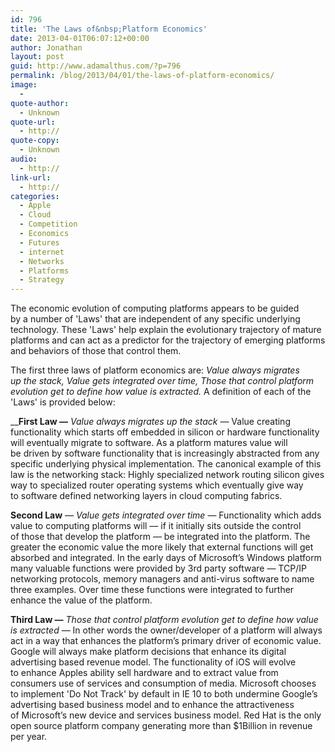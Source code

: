 ```yaml
---
id: 796
title: 'The Laws of&nbsp;Platform Economics'
date: 2013-04-01T06:07:12+00:00
author: Jonathan
layout: post
guid: http://www.adamalthus.com/?p=796
permalink: /blog/2013/04/01/the-laws-of-platform-economics/
image:
  - 
quote-author:
  - Unknown
quote-url:
  - http://
quote-copy:
  - Unknown
audio:
  - http://
link-url:
  - http://
categories:
  - Apple
  - Cloud
  - Competition
  - Economics
  - Futures
  - internet
  - Networks
  - Platforms
  - Strategy
---
```

The economic evolution of&nbsp;computing platforms appears to&nbsp;be&nbsp;guided by&nbsp;a&nbsp;number of 'Laws' that are independent of&nbsp;any specific underlying technology. These 'Laws' help explain the evolutionary trajectory of&nbsp;mature platforms and can act as&nbsp;a&nbsp;predictor for the trajectory of&nbsp;emerging platforms and behaviors of&nbsp;those that control them.

The first three laws of&nbsp;platform economics are: _Value always migrates up&nbsp;the stack, _Value gets integrated over time, _Those that control platform evolution get to&nbsp;define how value is&nbsp;extracted.___ A&nbsp;definition of&nbsp;each of&nbsp;the 'Laws' is&nbsp;provided below: <!--more-->

__**First Law&nbsp;&mdash;** _Value always migrates up&nbsp;the stack_&nbsp;&mdash; Value creating functionality which starts off embedded in&nbsp;silicon or&nbsp;hardware functionality will eventually migrate to&nbsp;software. As&nbsp;a&nbsp;platform matures value will be&nbsp;driven by&nbsp;software functionality that is&nbsp;increasingly abstracted from any specific underlying physical implementation. The canonical example of&nbsp;this law is&nbsp;the networking stack: Highly specialized network routing silicon gives way to&nbsp;specialized router operating systems which eventually give way to&nbsp;software defined networking layers in&nbsp;cloud computing fabrics.

**Second Law** _&mdash;&nbsp;Value gets integrated over time_ &mdash;&nbsp;Functionality which adds value to&nbsp;computing platforms will&nbsp;&mdash; if&nbsp;it&nbsp;initially sits outside the control of&nbsp;those that develop the platform&nbsp;&mdash; be&nbsp;integrated into the platform. The greater the economic value the more likely that external functions will get absorbed and integrated. In&nbsp;the early days of&nbsp;Microsoft&rsquo;s Windows platform many valuable functions were provided by&nbsp;3rd party software&nbsp;&mdash; TCP/IP networking protocols, memory managers and anti-virus software to&nbsp;name three examples. Over time these functions were integrated to&nbsp;further enhance the value of&nbsp;the platform.

**Third Law&nbsp;&mdash;** _Those that control platform evolution get to&nbsp;define how value is&nbsp;extracted&nbsp;&mdash;_ In&nbsp;other words the owner/developer of&nbsp;a&nbsp;platform will always act in&nbsp;a&nbsp;way that enhances the platform&rsquo;s primary driver of&nbsp;economic value. Google will always make platform decisions that enhance its digital advertising based revenue model. The functionality of&nbsp;iOS will evolve to&nbsp;enhance Apples ability sell hardware and to&nbsp;extract value from consumers use of&nbsp;services and consumption of&nbsp;media. Microsoft chooses to&nbsp;implement 'Do Not Track' by&nbsp;default in&nbsp;IE 10 to&nbsp;both undermine Google&rsquo;s advertising based business model and to&nbsp;enhance the attractiveness of&nbsp;Microsoft&rsquo;s new device and services business model. Red Hat is&nbsp;the only open source platform company generating more than $1Billion in&nbsp;revenue per year.